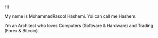 Hi

My name is MohammadRasool Hashemi. Yoi can call me Hashem.

I'm an Architect who loves Computers (Software & Hardware) and Trading (Forex & Bitcoin).
